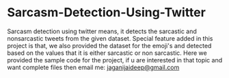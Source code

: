 # Sarcasm-Detection-Using-Twitter

Sarcasm detection using twitter means, it detects the sarcastic and nonsarcastic tweets from the given dataset. Special feature added in this project is that, we also provided the dataset for the emoji's and detected based on the values that it is either sarcastic or non sarcastic. Here we provided the sample code for the project, if u are interested in that topic and want complete files then email me: jaganijaideep@gmail.com
